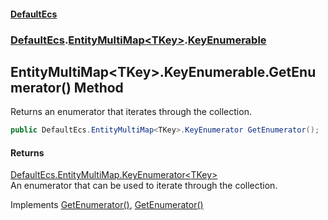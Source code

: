 #### [DefaultEcs](DefaultEcs.md 'DefaultEcs')
### [DefaultEcs](DefaultEcs.md#DefaultEcs 'DefaultEcs').[EntityMultiMap&lt;TKey&gt;](EntityMultiMap_TKey_.md 'DefaultEcs.EntityMultiMap&lt;TKey&gt;').[KeyEnumerable](EntityMultiMap_TKey__KeyEnumerable.md 'DefaultEcs.EntityMultiMap&lt;TKey&gt;.KeyEnumerable')
## EntityMultiMap&lt;TKey&gt;.KeyEnumerable.GetEnumerator() Method
Returns an enumerator that iterates through the collection.  
```csharp
public DefaultEcs.EntityMultiMap<TKey>.KeyEnumerator GetEnumerator();
```
#### Returns
[DefaultEcs.EntityMultiMap.KeyEnumerator&lt;](EntityMultiMap_TKey__KeyEnumerator.md 'DefaultEcs.EntityMultiMap&lt;TKey&gt;.KeyEnumerator')[TKey](EntityMultiMap_TKey__KeyEnumerable.md#DefaultEcs_EntityMultiMap_TKey__KeyEnumerable_TKey 'DefaultEcs.EntityMultiMap&lt;TKey&gt;.KeyEnumerable.TKey')[&gt;](EntityMultiMap_TKey__KeyEnumerator.md 'DefaultEcs.EntityMultiMap&lt;TKey&gt;.KeyEnumerator')  
An enumerator that can be used to iterate through the collection.

Implements [GetEnumerator()](https://docs.microsoft.com/en-us/dotnet/api/System.Collections.Generic.IEnumerable-1.GetEnumerator 'System.Collections.Generic.IEnumerable`1.GetEnumerator'), [GetEnumerator()](https://docs.microsoft.com/en-us/dotnet/api/System.Collections.IEnumerable.GetEnumerator 'System.Collections.IEnumerable.GetEnumerator')  
